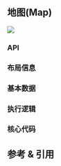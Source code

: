 ## 地图(Map)

![](https:/img.sz-p.cn/d3Layout-map.png)

### API

### 布局信息
### 基本数据
### 执行逻辑
### 核心代码

## 参考 & 引用

